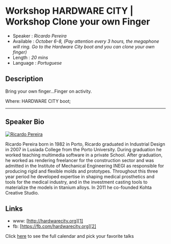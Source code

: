 Workshop HARDWARE CITY | Workshop Clone your own Finger
========================

* Speaker   : *Ricardo Pereira*
* Available : *October 6-8, (Pay attention every 3 hours, the megaphone will ring. Go to the Hardware City boot and you can clone your own finger)* 
* Length    : *20 mins*
* Language  : *Portuguese*

Description
-----------

Bring your own finger...Finger on activity.

Where: HARDWARE CITY boot;

---------------

Speaker Bio
-----------

[![Ricardo Pereira](https://github.com/ruimartinsptl/talks/raw/master/img/Ricardo_Pereira.jpg)](#)

Ricardo Pereira born in 1982 in Porto, Ricardo graduated in Industrial Design in 2007 in Lusíada College from the Porto University. During graduation he worked teaching multimedia software in a private School. After graduation, he worked as rendering freelancer for the construction sector and was admitted in the Institute of Mechanical Engineering INEGI as responsible for producing rigid and flexible molds and prototypes. Throughout this three year period he developed expertise in shaping medical prosthetics and tools for the medical industry, and in the investment casting tools to materialize the models in titanium alloys. In 2011 he co-founded Kohta Creative Studio.

Links
-----

* www: [http://hardwarecity.org][1]
* fb: [https://fb.com/hardwarecity.org][2]

Click [here][3] to see the full calendar and pick your favorite talks

[1]: http://hardwarecity.org
[2]: https://fb.com/hardwarecity.org
[3]: https://pixels.camp/schedule/
